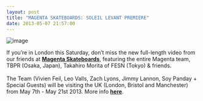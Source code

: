 ```yaml
---
layout: post
title: "MAGENTA SKATEBOARDS: SOLEIL LEVANT PREMIERE"
date: 2013-05-07 21:57:00
---
```


<p><img alt="image" src="http://media.tumblr.com/f2af27adcd97031a3903c6f00e111726/tumblr_inline_mmg7g637bz1qz4rgp.jpg"/></p>
<p>If you&#8217;re in London this Saturday, don&#8217;t miss the <span><span class="fsl">new full-length video from our friends at <a href="http://www.magentaskateboards.com/"><strong>Magenta Skateboards</strong></a>, featuring the entire Magenta team, TBPR (Osaka, Japan), Takahiro Morita of FESN (Tokyo) &amp; friends.<br/><br/> The Team (Vivien Feil, Leo Valls, Zach Lyons, Jimmy Lannon, Soy Panday + Special Guests) will be visiting the UK (London, Bristol and Manchester) from May 7th - May 21st 2013. More info <strong><a href="https://www.facebook.com/events/538462529529308/">here</a></strong>.<br/></span></span></p>
